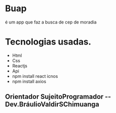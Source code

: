# Buap 
é um app que faz a busca de cep de moradia

# Tecnologias usadas.

*  Html
*  Css
*  Reactjs
*  Api
* npm install react icnos
* npm install axios


## Orientador SujeitoProgramador  --  Dev.BráulioValdirSChimuanga
